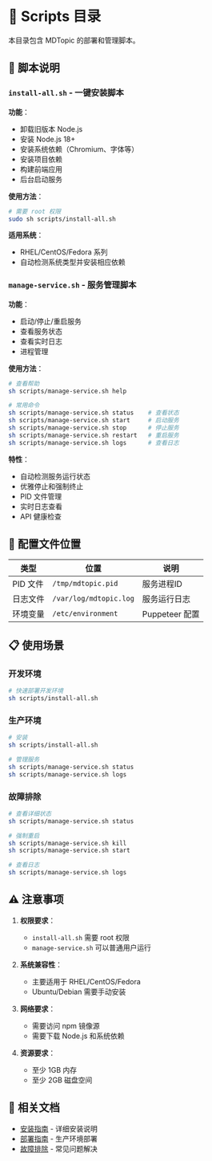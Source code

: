 # 📜 Scripts 目录

本目录包含 MDTopic 的部署和管理脚本。

## 📁 脚本说明

### `install-all.sh` - 一键安装脚本

**功能**：
- 卸载旧版本 Node.js
- 安装 Node.js 18+
- 安装系统依赖（Chromium、字体等）
- 安装项目依赖
- 构建前端应用
- 后台启动服务

**使用方法**：
```bash
# 需要 root 权限
sudo sh scripts/install-all.sh
```

**适用系统**：
- RHEL/CentOS/Fedora 系列
- 自动检测系统类型并安装相应依赖

### `manage-service.sh` - 服务管理脚本

**功能**：
- 启动/停止/重启服务
- 查看服务状态
- 查看实时日志
- 进程管理

**使用方法**：
```bash
# 查看帮助
sh scripts/manage-service.sh help

# 常用命令
sh scripts/manage-service.sh status    # 查看状态
sh scripts/manage-service.sh start     # 启动服务
sh scripts/manage-service.sh stop      # 停止服务
sh scripts/manage-service.sh restart   # 重启服务
sh scripts/manage-service.sh logs      # 查看日志
```

**特性**：
- 自动检测服务运行状态
- 优雅停止和强制终止
- PID 文件管理
- 实时日志查看
- API 健康检查

## 🔧 配置文件位置

| 类型 | 位置 | 说明 |
|------|------|------|
| PID 文件 | `/tmp/mdtopic.pid` | 服务进程ID |
| 日志文件 | `/var/log/mdtopic.log` | 服务运行日志 |
| 环境变量 | `/etc/environment` | Puppeteer 配置 |

## 📋 使用场景

### 开发环境
```bash
# 快速部署开发环境
sh scripts/install-all.sh
```

### 生产环境
```bash
# 安装
sh scripts/install-all.sh

# 管理服务
sh scripts/manage-service.sh status
sh scripts/manage-service.sh logs
```

### 故障排除
```bash
# 查看详细状态
sh scripts/manage-service.sh status

# 强制重启
sh scripts/manage-service.sh kill
sh scripts/manage-service.sh start

# 查看日志
sh scripts/manage-service.sh logs
```

## ⚠️ 注意事项

1. **权限要求**：
   - `install-all.sh` 需要 root 权限
   - `manage-service.sh` 可以普通用户运行

2. **系统兼容性**：
   - 主要适用于 RHEL/CentOS/Fedora
   - Ubuntu/Debian 需要手动安装

3. **网络要求**：
   - 需要访问 npm 镜像源
   - 需要下载 Node.js 和系统依赖

4. **资源要求**：
   - 至少 1GB 内存
   - 至少 2GB 磁盘空间

## 🔗 相关文档

- [安装指南](../docs/INSTALLATION.md) - 详细安装说明
- [部署指南](../docs/DEPLOYMENT.md) - 生产环境部署
- [故障排除](../docs/INSTALLATION.md#故障排除) - 常见问题解决
